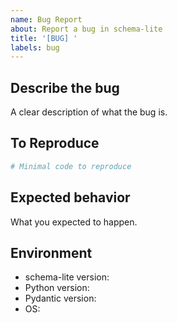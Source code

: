```yaml
---
name: Bug Report
about: Report a bug in schema-lite
title: '[BUG] '
labels: bug
---
```


## Describe the bug
A clear description of what the bug is.

## To Reproduce
```python
# Minimal code to reproduce
```

## Expected behavior
What you expected to happen.

## Environment
- schema-lite version:
- Python version:
- Pydantic version:
- OS:
